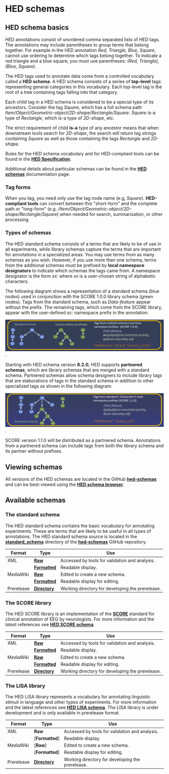# HED schemas

## HED schema basics

HED annotations consist of unordered comma separated lists of HED tags.
The annotations may include parentheses to group terms that belong together.
For example in the HED annotation *Red, Triangle, Blue, Square*,
cannot use ordering to determine which tags belong together.
To indicate a red triangle and a blue square, you must use parentheses:
*(Red, Triangle), (Blue, Square)*.

The HED tags used to annotate data come from a controlled vocabulary
called a **HED schema**. A HED schema consists of a series of **top-level** tags representing
general categories in this vocabulary.
Each top-level tag is the root of a tree containing tags falling into that category.

Each child tag in a HED schema is considered to be a special type of its ancestors.
Consider the tag *Square*, which has a full schema path
*Item/Object/Geometric-object/2D-shape/Rectangle/Square*.
*Square* is-a type of *Rectangle*, which is-a type of *2D-shape*, etc.

The strict requirement of child **is-a** type of any ancestor
means that when downstream tools search for *2D-shape*, 
the search will return tag strings containing *Square* as well as those 
containing the tags *Rectangle* and *2D-shape*.

Rules for the HED schema vocabulary and for HED-compliant tools can be found in the
[**HED Specification**](https://hed-specification.readthedocs.io/en/latest/).

Additional details about particular schemas can be found in the
[**HED schemas**](https://hed-schemas.readthedocs.io/en/latest/index.html) documentation page.

### Tag forms

When you tag, you need only use the tag node name (e.g, *Square*).
**HED-compliant tools** can convert between this "short-form" and the complete path or "long-form" 
(e.g. */Item/Object/Geometric-object/2D-shape/Rectangle/Square*) 
when needed for search, summarization, or other processing.

### Types of schemas

The HED standard schema consists of a terms that are likely to be of use in all experiments,
while library schemas capture the terms that are important for annotations in a specialized areas.
You may use terms from as many schemas as you wish.
However, if you use more than one schema, terms from the additional schemas must be prefixed
by **local namespace designators** to indicate which schemas the tags came from.
A namespace designator is the form *xx:* where *xx* is a user-chosen string of alphabetic characters.

The following diagram shows a representation of a standard schema (blue nodes) used in
conjunction with the SCORE 1.0.0 library schema (green nodes).
Tags from the standard schema, such as *Data-feature* appear without the prefix.
The remaining tags, which come from the SCORE library, 
appear with the user-defined *sc:* namespace prefix in the annotation.

![separate schemas](./_static/images/standardPlusLibrary.png).  

Starting with HED schema version **8.2.0**, HED supports **partnered schemas**,
which are library schemas that are merged with a standard schema.
Partnered schemas allow schema designers to include library
tags that are elaborations of tags in the standard schema in addition to other
specialized tags as shown in the following diagram:

![partnered schemas](./_static/images/partneredSchema.png).

SCORE version 1.1.0 will be distributed as a partnered schema.
Annotations from a partnered schema can include tags from both the library schema
and its partner without prefixes.

## Viewing schemas

All versions of the HED schemas are located in the GitHub
[**hed-schemas**](https://github.com/hed-standard/hed-schemas)
and can be best-viewed using the [**HED schema browser**](https://www.hedtags.org/display_hed.html).

## Available schemas

### The standard schema

The HED standard schema contains the basic vocabulary for annotating experiments.
These are terms that are likely to be useful in all types of annotations.
The HED standard schema source is located in the 
[**standard_schema**](https://github.com/hed-standard/hed-schemas/tree/main/standard_schema)
directory of the [**hed-schemas**](https://github.com/hed-standard/hed-schemas) GitHub repository.

| Format     | Type | Use | 
|------------| ---- | ---- | 
| XML        |  [**Raw**](https://raw.githubusercontent.com/hed-standard/hed-schemas/main/standard_schema/hedxml/HED8.2.0.xml) | Accessed by tools for validation and analysis. |  
|            | [**Formatted**](https://github.com/hed-standard/hed-schemas/blob/main/standard_schema/hedxml/HED8.2.0.xml) | Readable display. |
| MediaWiki  | [**Raw**](https://raw.githubusercontent.com/hed-standard/hed-schemas/main/standard_schema/hedwiki/HED8.1.0.mediawiki) | Edited to create a new schema. |  
|            | [**Formatted**](https://github.com/hed-standard/hed-schemas/blob/main/standard_schema/hedwiki/HED8.1.0.mediawiki) |  Readable display for editing. |
| Prerelease | [**Directory**](https://github.com/hed-standard/hed-schemas/tree/main/library_schemas/score/prerelease) |  Working directory for developing the prerelease. |

### The SCORE library

The HED SCORE library is an implementation of the [**SCORE**](https://hed-schemas.readthedocs.io/en/latest/hed_lisa_schema.html) standard for clinical annotation of EEG by neurologists.
For more information and the latest references see 
[**HED SCORE schema**](https://hed-schemas.readthedocs.io/en/latest/hed_score_schema.html).

| Format     | Type | Use | 
|------------| ---- | ---- | 
| XML        |  [**Raw**](https://raw.githubusercontent.com/hed-standard/hed-schemas/main/library_schemas/score/hedxml/HED_score_1.0.0.xml) | Accessed by tools for validation and analysis. |  
|            | [**Formatted**](https://github.com/hed-standard/hed-schemas/blob/main/library_schemas/score/hedxml/HED_score_1.0.0.xml) | Readable display. |
| MediaWiki  | [**Raw**](https://raw.githubusercontent.com/hed-standard/hed-schemas/main/library_schemas/score/hedwiki/HED_score_1.0.0.mediawiki) | Edited to create a new schema. |  
|            | [**Formatted**](https://github.com/hed-standard/hed-schemas/blob/main/library_schemas/score/hedwiki/HED_score_1.0.0.mediawiki) |  Readable display for editing. |
| Prerelease | [**Directory**](https://github.com/hed-standard/hed-schemas/tree/main/library_schemas/score/prerelease) |  Working directory for developing the prerelease. |

### The LISA library

The HED LISA library represents a vocabulary for annotating linguistic stimuli in language and other
types of experiments.
For more information and the latest references see 
[**HED LISA schema**](https://hed-schemas.readthedocs.io/en/latest/hed_lisa_schema.html).
The LISA library is under development and is only available in prerelease format.

| Format     | Type | Use | 
|------------| ---- | ---- | 
| XML        | **Raw** | Accessed by tools for validation and analysis. |  
|            | [**Formatted**] | Readable display. |
| MediaWiki  | [**Raw**] | Edited to create a new schema. |  
|            | [**Formatted**] |  Readable display for editing. |
| Prerelease | [**Directory**](https://github.com/hed-standard/hed-schemas/tree/main/library_schemas/lisa/prerelease) |  Working directory for developing the prerelease. |

